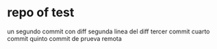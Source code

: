 # repo of test
un segundo commit con diff
segunda linea del diff
tercer commit
cuarto commit
quinto commit de prueva remota
